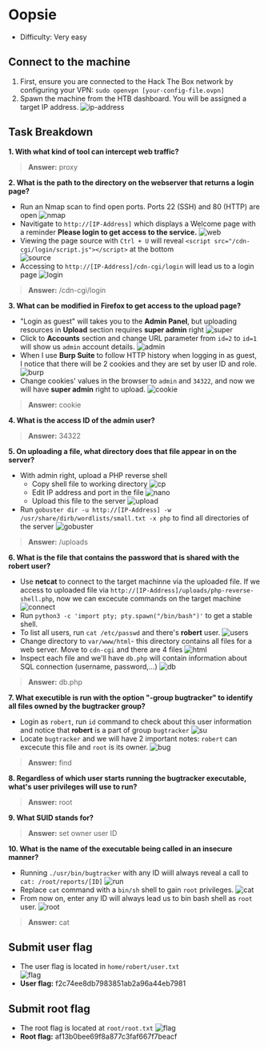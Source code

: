# Oopsie
- Difficulty: Very easy 

## Connect to the machine
1. First, ensure you are connected to the Hack The Box network by configuring your VPN: `sudo openvpn [your-config-file.ovpn]`
2. Spawn the machine from the HTB dashboard. You will be assigned a target IP address.
![ip-address](img/ip-address.png)

## Task Breakdown
**1. With what kind of tool can intercept web traffic?**
> **Answer:** proxy

**2. What is the path to the directory on the webserver that returns a login page?**
- Run an Nmap scan to find open ports. Ports 22 (SSH) and 80 (HTTP) are open
![nmap](img/nmap.png)
- Navitigate to `http://[IP-Address]` which  displays a Welcome page with a reminder **Please login to get access to the service.**
![web](img/web.png)
- Viewing the page source with `Ctrl + U` will reveal `<script src="/cdn-cgi/login/script.js"></script>` at the bottom  
![source](img/source.png)
- Accessing to `http://[IP-Address]/cdn-cgi/login` will lead us to a login page
![login](img/login.png)
> **Answer:** /cdn-cgi/login

**3. What can be modified in Firefox to get access to the upload page?**
- "Login as guest" will takes you to the **Admin Panel**, but uploading resources in **Upload** section requires **super admin** right
![super](img/super.png)
- Click to **Accounts** section and change URL parameter from  `id=2` to `id=1` will show us `admin` account details.
![admin](img/admin.png)
- When I use **Burp Suite** to follow HTTP history when logging in as guest, I notice that there will be 2 cookies and they are set by user ID and role.
![burp](img/burp.png)
- Change cookies' values in the browser to `admin` and `34322`, and now we will have **super  admin** right to upload.
![cookie](img/cookie.png)
> **Answer:** cookie 

**4. What is the access ID of the admin user?**
> **Answer:** 34322

**5. On uploading a file, what directory does that file appear in on the server?**
- With admin right, upload a PHP reverse shell
    - Copy shell file to working directory
    ![cp](img/cp.png)
    - Edit IP address and port in the file 
    ![nano](img/nano.png)
    - Upload this file to the server
    ![upload](img/upload.png)
- Run `gobuster dir -u http://[IP-Address] -w /usr/share/dirb/wordlists/small.txt -x php` to find all directories of the server
![gobuster](img/gobuster.png)
> **Answer:** /uploads

**6. What is the file that contains the password that is shared with the robert user?**
- Use **netcat** to connect to the target machinne via the uploaded file. If we access to uploaded file via `http://[IP-Address]/uploads/php-reverse-shell.php`, now we can excecute commands on the target machine
![connect](img/connect.png)
- Run `python3 -c 'import pty; pty.spawn("/bin/bash")'` to get a stable shell.
- To list all users, run `cat /etc/passwd` and there's **robert** user.
![users](img/users.png)
- Change directory to `var/www/html`- this directory contains all files for a web server. Move to `cdn-cgi` and there are 4 files
![html](img/html.png)
- Inspect each file and we'll have `db.php` will contain information about SQL connection (username, password,...)
![db](img/db.png)
> **Answer:** db.php

**7. What executible is run with the option "-group bugtracker" to identify all files owned by the bugtracker group?**
- Login as `robert`, run `id` command to check about this user information and notice that **robert** is a part of group `bugtracker`
![su](img/su-robert.png)
- Locate `bugtracker` and we will have 2 important notes: `robert` can excecute this file and `root` is its owner.
![bug](img/bug.png)
> **Answer:** find

**8. Regardless of which user starts running the bugtracker executable, what's user privileges will use to run?**
> **Answer:** root

**9. What SUID stands for?**
> **Answer:** set owner user ID

**10. What is the name of the executable being called in an insecure manner?**
- Running `./usr/bin/bugtracker` with any ID wiill always reveal a call to `cat: /root/reports/[ID]`
![run](img/run-bug.png)
- Replace `cat` command with a `bin/sh` shell to gain `root` privileges.
![cat](img/cat.png)
- From now on, enter any ID will always  lead us to bin bash shell as `root` user.
![root](img/root.png)
> **Answer:** cat

## Submit user flag
- The user flag is located in `home/robert/user.txt`  
![flag](img/flag.png)
- **User flag:** f2c74ee8db7983851ab2a96a44eb7981

## Submit root flag
- The root flag is located at `root/root.txt`
![flag](img/flag1.png)  
- **Root flag:** af13b0bee69f8a877c3faf667f7beacf

